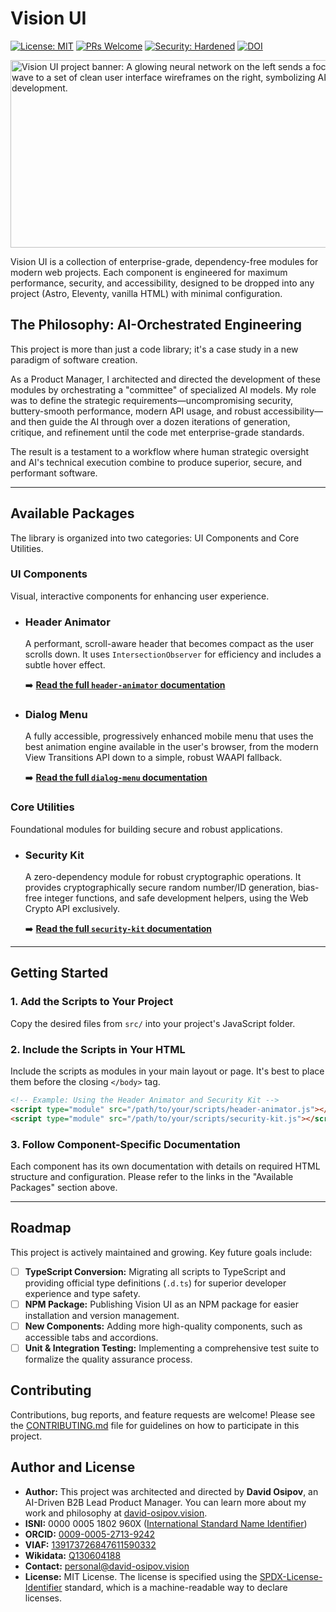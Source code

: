# Vision UI

[![License: MIT](https://img.shields.io/badge/License-MIT-yellow.svg)](https://opensource.org/licenses/MIT)
[![PRs Welcome](https://img.shields.io/badge/PRs-welcome-brightgreen.svg)](CONTRIBUTING.md)
[![Security: Hardened](https://img.shields.io/badge/Security-Hardened-brightgreen)](./docs/03-security-kit.md)
[![DOI](https://zenodo.org/badge/1032156503.svg)](https://doi.org/10.5281/zenodo.16741212)

<img src="https://github.com/user-attachments/assets/ece0a7ee-0306-4eea-b8df-32764a867f71" width="600" height="300" alt="Vision UI project banner: A glowing neural network on the left sends a focused energy wave to a set of clean user interface wireframes on the right, symbolizing AI-driven development.">

Vision UI is a collection of enterprise-grade, dependency-free modules for modern web projects. Each component is engineered for maximum performance, security, and accessibility, designed to be dropped into any project (Astro, Eleventy, vanilla HTML) with minimal configuration.

## The Philosophy: AI-Orchestrated Engineering

This project is more than just a code library; it's a case study in a new paradigm of software creation.

As a Product Manager, I architected and directed the development of these modules by orchestrating a "committee" of specialized AI models. My role was to define the strategic requirements—uncompromising security, buttery-smooth performance, modern API usage, and robust accessibility—and then guide the AI through over a dozen iterations of generation, critique, and refinement until the code met enterprise-grade standards.

The result is a testament to a workflow where human strategic oversight and AI's technical execution combine to produce superior, secure, and performant software.

---

## Available Packages

The library is organized into two categories: UI Components and Core Utilities.

### UI Components

Visual, interactive components for enhancing user experience.

- ### Header Animator

  A performant, scroll-aware header that becomes compact as the user scrolls down. It uses `IntersectionObserver` for efficiency and includes a subtle hover effect.

  ➡️ **[Read the full `header-animator` documentation](./docs/header-animator.md)**

- ### Dialog Menu

  A fully accessible, progressively enhanced mobile menu that uses the best animation engine available in the user's browser, from the modern View Transitions API down to a simple, robust WAAPI fallback.

  ➡️ **[Read the full `dialog-menu` documentation](./docs/mobile-dialog-menu.md)**

### Core Utilities

Foundational modules for building secure and robust applications.

- ### Security Kit

  A zero-dependency module for robust cryptographic operations. It provides cryptographically secure random number/ID generation, bias-free integer functions, and safe development helpers, using the Web Crypto API exclusively.

  ➡️ **[Read the full `security-kit` documentation](./docs/security-kit.md)**

---

## Getting Started

### 1. Add the Scripts to Your Project

Copy the desired files from `src/` into your project's JavaScript folder.

### 2. Include the Scripts in Your HTML

Include the scripts as modules in your main layout or page. It's best to place them before the closing `</body>` tag.

```html
<!-- Example: Using the Header Animator and Security Kit -->
<script type="module" src="/path/to/your/scripts/header-animator.js"></script>
<script type="module" src="/path/to/your/scripts/security-kit.js"></script>
```

### 3. Follow Component-Specific Documentation

Each component has its own documentation with details on required HTML structure and configuration. Please refer to the links in the "Available Packages" section above.

---

## Roadmap

This project is actively maintained and growing. Key future goals include:

- [ ] **TypeScript Conversion:** Migrating all scripts to TypeScript and providing official type definitions (`.d.ts`) for superior developer experience and type safety.
- [ ] **NPM Package:** Publishing Vision UI as an NPM package for easier installation and version management.
- [ ] **New Components:** Adding more high-quality components, such as accessible tabs and accordions.
- [ ] **Unit & Integration Testing:** Implementing a comprehensive test suite to formalize the quality assurance process.

## Contributing

Contributions, bug reports, and feature requests are welcome! Please see the [CONTRIBUTING.md](CONTRIBUTING.md) file for guidelines on how to participate in this project.

## Author and License

- **Author:** This project was architected and directed by **David Osipov**, an AI-Driven B2B Lead Product Manager. You can learn more about my work and philosophy at [david-osipov.vision](https://david-osipov.vision).
- **ISNI:** 0000 0005 1802 960X ([International Standard Name Identifier](https://isni.org/isni/000000051802960X))
- **ORCID:** [0009-0005-2713-9242](https://orcid.org/0009-0005-2713-9242)
- **VIAF:** [139173726847611590332](https://viaf.org/viaf/139173726847611590332/)
- **Wikidata:** [Q130604188](https://www.wikidata.org/wiki/Q130604188)
- **Contact:** <personal@david-osipov.vision>
- **License:** MIT License. The license is specified using the [SPDX-License-Identifier](https://spdx.org/licenses/) standard, which is a machine-readable way to declare licenses.
